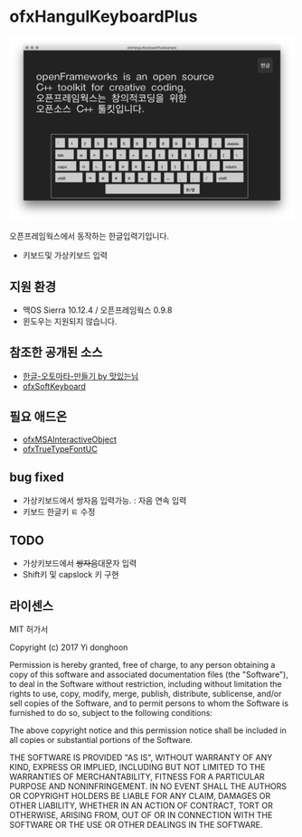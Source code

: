 # ofxHangulKeyboardPlus

![screenshot](ofxHangulKeyboardPlusScreenshot.png)

오픈프레임웍스에서 동작하는 한글입력기입니다.<br/>
- 키보드및 가상키보드 입력

## 지원 환경
- 맥OS Sierra 10.12.4 / 오픈프레임웍스 0.9.8
- 윈도우는 지원되지 않습니다.

## 참조한 공개된 소스
- [한글-오토마타-만들기 by 맛있는님](http://codepedia.tistory.com/entry/%ED%95%9C%EA%B8%80-%EC%98%A4%ED%86%A0%EB%A7%88%ED%83%80-%EB%A7%8C%EB%93%A4%EA%B8%B0)
- [ofxSoftKeyboard](https://github.com/Lensley/ofxSoftKeyboard)

## 필요 애드온
- [ofxMSAInteractiveObject](https://github.com/memo/ofxMSAInteractiveObject)
- [ofxTrueTypeFontUC](https://github.com/hironishihara/ofxTrueTypeFontUC)

## bug fixed 
- 가상키보드에서 쌍자음 입력가능. : 자음 연속 입력
- 키보드 한글키 ㅌ 수정 

## TODO
- 가상키보드에서 ~~쌍자음~~대문자 입력
- Shift키 및 capslock 키 구현 

## 라이센스
MIT 허가서

Copyright (c) 2017 Yi donghoon

Permission is hereby granted, free of charge, to any person
obtaining a copy of this software and associated documentation
files (the "Software"), to deal in the Software without
restriction, including without limitation the rights to use,
copy, modify, merge, publish, distribute, sublicense, and/or sell
copies of the Software, and to permit persons to whom the
Software is furnished to do so, subject to the following
conditions:

The above copyright notice and this permission notice shall be
included in all copies or substantial portions of the Software.

THE SOFTWARE IS PROVIDED "AS IS", WITHOUT WARRANTY OF ANY KIND,
EXPRESS OR IMPLIED, INCLUDING BUT NOT LIMITED TO THE WARRANTIES
OF MERCHANTABILITY, FITNESS FOR A PARTICULAR PURPOSE AND
NONINFRINGEMENT. IN NO EVENT SHALL THE AUTHORS OR COPYRIGHT
HOLDERS BE LIABLE FOR ANY CLAIM, DAMAGES OR OTHER LIABILITY,
WHETHER IN AN ACTION OF CONTRACT, TORT OR OTHERWISE, ARISING
FROM, OUT OF OR IN CONNECTION WITH THE SOFTWARE OR THE USE OR
OTHER DEALINGS IN THE SOFTWARE.

